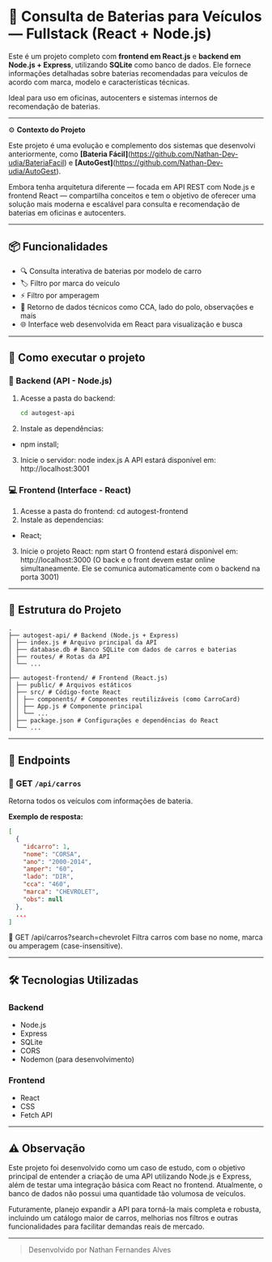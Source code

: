 # 🔋 Consulta de Baterias para Veículos — Fullstack (React + Node.js)

Este é um projeto completo com **frontend em React.js** e **backend em Node.js + Express**, utilizando **SQLite** como banco de dados. Ele fornece informações detalhadas sobre baterias recomendadas para veículos de acordo com marca, modelo e características técnicas.

Ideal para uso em oficinas, autocenters e sistemas internos de recomendação de baterias.

---

⚙️ **Contexto do Projeto**

Este projeto é uma evolução e complemento dos sistemas que desenvolvi anteriormente, como **[Bateria Fácil]**(https://github.com/Nathan-Dev-udia/BateriaFacil) e **[AutoGest]**(https://github.com/Nathan-Dev-udia/AutoGest). 

Embora tenha arquitetura diferente — focada em API REST com Node.js e frontend React — compartilha conceitos e tem o objetivo de oferecer uma solução mais moderna e escalável para consulta e recomendação de baterias em oficinas e autocenters.

---


## 📦 Funcionalidades

- 🔍 Consulta interativa de baterias por modelo de carro
- 🏷️ Filtro por marca do veículo
- ⚡ Filtro por amperagem
- 📄 Retorno de dados técnicos como CCA, lado do polo, observações e mais
- 🌐 Interface web desenvolvida em React para visualização e busca

---

## 🚀 Como executar o projeto

### 🔧 Backend (API - Node.js)

1. Acesse a pasta do backend:
   ```bash
   cd autogest-api
2. Instale as dependências:
- npm install;
3. Inicie o servidor:
  node index.js
A API estará disponível em: http://localhost:3001

### 💻 Frontend (Interface - React)
1. Acesse a pasta do frontend:
   cd autogest-frontend
2. Instale as dependencias:
- React;
3. Inicie o projeto React:
  npm start
O frontend estará disponível em: http://localhost:3000
(O back e o front devem estar online simultaneamente. Ele se comunica automaticamente com o backend na porta 3001)

---
## 📂 Estrutura do Projeto
```
.
├── autogest-api/ # Backend (Node.js + Express)
│ ├── index.js # Arquivo principal da API
│ ├── database.db # Banco SQLite com dados de carros e baterias
│ ├── routes/ # Rotas da API
│ └── ...
│
├── autogest-frontend/ # Frontend (React.js)
│ ├── public/ # Arquivos estáticos
│ ├── src/ # Código-fonte React
│ │ ├── components/ # Componentes reutilizáveis (como CarroCard)
│ │ ├── App.js # Componente principal
│ │ └── ...
│ ├── package.json # Configurações e dependências do React
│ └── ...
```
---

## 🧪 Endpoints

### 🔹 GET `/api/carros`
Retorna todos os veículos com informações de bateria.

**Exemplo de resposta:**
```json
[
  {
    "idcarro": 1,
    "nome": "CORSA",
    "ano": "2000-2014",
    "amper": "60",
    "lado": "DIR",
    "cca": "460",
    "marca": "CHEVROLET",
    "obs": null
  },
  ...
]
```
🔹 GET /api/carros?search=chevrolet
Filtra carros com base no nome, marca ou amperagem (case-insensitive).

---
## 🛠️ Tecnologias Utilizadas

### Backend
- Node.js
- Express
- SQLite
- CORS
- Nodemon (para desenvolvimento)

### Frontend
- React
- CSS
- Fetch API

---
## ⚠️ Observação
Este projeto foi desenvolvido como um caso de estudo, com o objetivo principal de entender a criação de uma API utilizando Node.js e Express, além de testar uma integração básica com React no frontend. Atualmente, o banco de dados não possui uma quantidade tão volumosa de veículos.

Futuramente, planejo expandir a API para torná-la mais completa e robusta, incluindo um catálogo maior de carros, melhorias nos filtros e outras funcionalidades para facilitar demandas reais de mercado.

---

> Desenvolvido por Nathan Fernandes Alves
